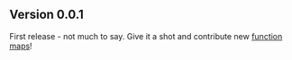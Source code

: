 Version 0.0.1
-------------

First release - not much to say. Give it a shot and contribute new [function maps](doc/function-maps.md)!